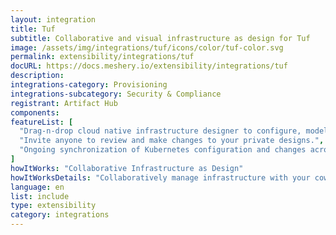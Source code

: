 ```yaml
---
layout: integration
title: Tuf
subtitle: Collaborative and visual infrastructure as design for Tuf
image: /assets/img/integrations/tuf/icons/color/tuf-color.svg
permalink: extensibility/integrations/tuf
docURL: https://docs.meshery.io/extensibility/integrations/tuf
description: 
integrations-category: Provisioning
integrations-subcategory: Security & Compliance
registrant: Artifact Hub
components: 
featureList: [
  "Drag-n-drop cloud native infrastructure designer to configure, model, and deploy your workloads.",
  "Invite anyone to review and make changes to your private designs.",
  "Ongoing synchronization of Kubernetes configuration and changes across any number of clusters."
]
howItWorks: "Collaborative Infrastructure as Design"
howItWorksDetails: "Collaboratively manage infrastructure with your coworkers synchronously sharing the same designs."
language: en
list: include
type: extensibility
category: integrations
---
```

